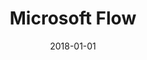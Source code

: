 ---
layout: site
title: "Microsoft Flow"
date: 2018-01-01
categories: [microsoft]
version: 1.5.9
major: 1
minor: 5
patch: 9
slug: microsoft-flow
link: https://flow.microsoft.com/en-us/
permalink: /sites/:slug
---